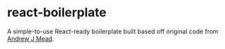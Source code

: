 # react-boilerplate

A simple-to-use React-ready boilerplate built based off original code from [Andrew J Mead](https://github.com/AndrewJMead).